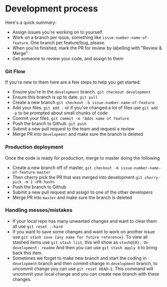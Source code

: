 # Development process

Here's a quick summary:

* Assign issues you're working on to yourself.
* Work on a branch per issue, something like `issue-number-name-of-feature`. One branch per feature/bug, please.
* When you're finished, mark the PR for review by labelling with "Review &amp; Merge".
* Get someone to review your code, and assign to them

### Git Flow

If you're new to them here are a few steps to help you get started:

* Ensure you're in the `development` branch. `git checkout development`
* Ensure this branch is up to date. `git pull`
* Create a new branch `git checkout -b issue-number-name-of-feature`
* Add your files.  `git add .` or if you've changed a lot of files use `git add -p` to be prompted about small chunks of code
* Commit your files. `git commit -m "Adds name of feature`
* Push the branch to Github. `git push`
* Submit a new pull request to the team and request a review
* Merge PR into `development` and make sure the branch is deleted

### Production deployment
Once the code is ready for production, merge to master doing the following

* Create a new branch off of master, `git checkout -b issue-number-name-of-feature-master`
* Then cherry pick the PR that was merged into development `git cherry-pick -m 1 <PR hash>`
* Push the branch to Github
* Submit a new pull request and assign to one of the other developers
* Merge PR into `master` and make sure the branch is deleted

### Handling messes/mistakes
* If your local repo has many unwanted changes and want to clear them all use `git reset --hard`
* If you want to save some changes and want to work on another issue use `git stash save {any name for future reference}`. To view all stashed items use `git stash list`, this will show as 
  `stash@{0}: On development: readme`
  And then you can use `git stash apply 0` to bring back this item.
* Sometimes we forget to make new branch and start the coding in `development` branch and then commit change in `development` branch, to uncommit change you can use `git reset HEAD~1`. This command will uncommit your local change and you can create new branch with these changes.
